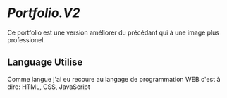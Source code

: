 # ***Portfolio.V2***
Ce portfolio est une version améliorer du précédant qui à une image plus professionel.
## Language Utilise
Comme langue j'ai eu recoure au langage de programmation WEB c'est à dire: HTML, CSS, JavaScript

